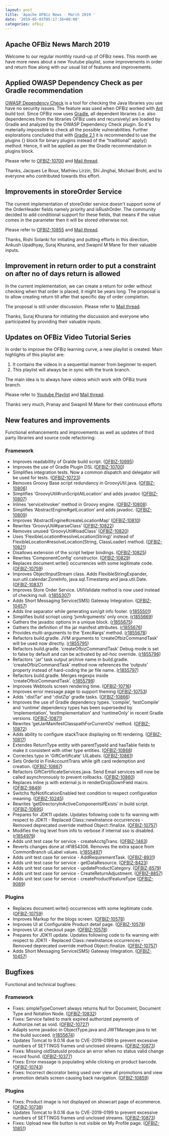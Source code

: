 ```yaml
---
layout: post
title: 'Apache OFBiz News - March 2019 '
date: '2019-05-03T05:17:36+00:00'
categories: ofbiz
---
```

<h2>Apache OFBiz News March 2019</h2> 
  <p>Welcome to our regular monthly round-up of OFBiz news. This month we have more news about a new Youtube playlist, some improvements in order and return flow along with our usual list of features and improvements.</p> 
  <h2>Applied OWASP <g class="gr_ gr_78 gr-alert gr_spell gr_inline_cards gr_run_anim ContextualSpelling ins-del multiReplace" id="78" data-gr-id="78">Dependency Check</g> as per Gradle recommendation</h2> 
  <p><a href="https://cwiki.apache.org/confluence/display/OFBIZ/About+OWASP+Dependency+Check">OWASP <g class="gr_ gr_79 gr-alert gr_spell gr_inline_cards gr_run_anim ContextualSpelling ins-del multiReplace" id="79" data-gr-id="79">Dependency Check</g></a> is a tool for checking the Java libraries you use have no security issues. The feature was used when OFBiz worked with <a href="https://ant.apache.org/">Ant</a> build tool. Since OFBiz now uses <a href="https://gradle.org/">Gradle</a>, all dependent libraries (i.e. also dependencies from the libraries OFBiz uses and recursively) are loaded by Gradle and analyzed by the OWASP <g class="gr_ gr_80 gr-alert gr_spell gr_inline_cards gr_run_anim ContextualSpelling ins-del multiReplace" id="80" data-gr-id="80">Dependency Check</g> plugin. So it's materially impossible to check all the possible vulnerabilities.&nbsp;Further explorations concluded that with&nbsp;<a href="https://docs.gradle.org/2.1/userguide/plugins.html">Gradle 2.1</a> it is recommended to use the plugins {} block for binary plugins instead of the “traditional” apply() method. Hence, it will be applied as per the Gradle recommendation in plugins block.&nbsp;</p> 
  <p>Please refer to <a href="https://issues.apache.org/jira/browse/OFBIZ-10700">OFBIZ-10700</a> and <a href="https://markmail.org/message/7utt6ylkntjzix27">Mail thread</a>.</p> 
  <p>Thanks, Jacques Le Roux, Mathieu Lirzin, Shi Jinghai, Michael Brohl, and to everyone who contributed towards this effort.</p> 
  <h2>Improvements in <g class="gr_ gr_81 gr-alert gr_spell gr_inline_cards gr_run_anim ContextualSpelling ins-del multiReplace" id="81" data-gr-id="81">storeOrder</g> Service</h2> 
  <p>The current implementation of storeOrder service doesn't support some of the OrderHeader fields namely priority and isRushOrder. The community decided to add conditional support for these fields, that means if the value comes in the parameter then it will be stored otherwise not.</p> 
  <p>Please refer to <a href="https://issues.apache.org/jira/browse/OFBIZ-10855">OFBIZ-10855</a> and <a href="https://markmail.org/message/wofzndanmgogfrfs">Mail thread</a>.</p> 
  <p>Thanks, Rishi Solanki for initiating and putting efforts in this direction, Ankush Upadhyay, Suraj Khurana, and Swapnil M Mane for their valuable inputs.</p> 
  <h2>Improvement in return order to put a constraint on after no of days return is allowed</h2> 
  <p>In the current implementation, we can create a return for order without checking when that order is placed, it might be years long. The proposal is to allow creating return till after that specific day of order completion.</p> 
  <p>The proposal is still under discussion. Please refer to <a href="https://markmail.org/message/fveuticnzafva4wy">Mail thread</a>.</p> 
  <p>Thanks, Suraj Khurana for initiating the discussion and everyone who participated by providing their valuable inputs.</p> 
  <h2>Updates on OFBiz Video Tutorial Series</h2> 
  <p>In order to improve the OFBiz learning curve, a new playlist is created. Main highlights of this playlist are:</p> 
  <ol> 
    <li>It contains the videos in a sequential manner from beginner to expert.</li> 
    <li>This playlist will always be in sync with the trunk branch.</li> 
  </ol> 
  <p>The main idea is to always have videos which work with OFBiz trunk branch.</p> 
  <p>Please refer to <a href="https://www.youtube.com/watch?v=bIS2kftvsq4&amp;list=PLobIkeUbRXqc-lwvbdbajPJdbWjFm82Dj">Youtube Playlist</a> and <a href="https://markmail.org/message/yfmpadhfibiyarpn">Mail thread</a>.</p> 
  <p>Thanks very much, Pranay and Swapnil M Mane for their continuous efforts</p> 
  <h2>New features and improvements</h2>
Functional enhancements and improvements as well as updates of third party libraries and source code refactoring:

  <h3>Framework</h3> 
  <ul> 
    <li>Improves readabillity of Gralde build script. (<a href="https://issues.apache.org/jira/browse/OFBIZ-10695%20target=">OFBIZ-10695</a>)</li> 
    <li>Improves the use of Gradle Plugin DSL (<a href="https://issues.apache.org/jira/browse/OFBIZ-10700%20target=">OFBIZ-10700</a>)</li> 
    <li>Simplifies integration tests. Now a common dispatch and delegator will be used for tests. (<a href="https://issues.apache.org/jira/browse/OFBIZ-10723%20target=">OFBIZ-10723</a>)</li> 
    <li>Removes Groovy Base script redundancy in GroovyUtil.java. (<a href="https://issues.apache.org/jira/browse/OFBIZ-10806%20target=">OFBIZ-10806</a>)</li> 
    <li>Simplifies ‘GroovyUtil#runScriptAtLocation’ and adds javadoc (<a href="https://issues.apache.org/jira/browse/OFBIZ-10807%20target=">OFBIZ-10807</a>)</li> 
    <li>Inlines ‘serviceInvoker’ method in Groovy engine. (<a href="https://issues.apache.org/jira/browse/OFBIZ-10808%20target=">OFBIZ-10808</a>)</li> 
    <li>Simplifies ‘AbstractEngine#getLocation’ and adds javadoc. (<a href="https://issues.apache.org/jira/browse/OFBIZ-10809%20target=">OFBIZ-10809</a>)</li> 
    <li>Improves ‘AbstractEngine#createLocationMap’ (<a href="https://issues.apache.org/jira/browse/OFBIZ-10810%20target=">OFBIZ-10810</a>)</li> 
    <li>Rewrites ‘GroovyUtil#parseClass’ (<a href="https://issues.apache.org/jira/browse/OFBIZ-10822%20target=">OFBIZ-10822</a>)</li> 
    <li>Removes unused ‘GroovyUtil#loadClass’ (<a href="https://issues.apache.org/jira/browse/OFBIZ-10820%20target=">OFBIZ-10820</a>)</li> 
    <li>Uses ‘FlexibleLocation#resolveLocation(String)’ instead of FlexibleLocation#resolveLocation(String, ClassLoader) method. (<a href="https://issues.apache.org/jira/browse/OFBIZ-10821%20target=">OFBIZ-10821</a>)</li> 
    <li>Disallows extension of the script helper bindings. (<a href="https://issues.apache.org/jira/browse/OFBIZ-10825%20target=">OFBIZ-10825</a>)</li> 
    <li>Rewrites ‘ComponentConfig’ constructor. (<a href="https://issues.apache.org/jira/browse/OFBIZ-10829%20target=">OFBIZ-10829</a>)</li> 
    <li>Replaces document.write() occurrences with some legitimate code. (<a href="https://issues.apache.org/jira/browse/OFBIZ-10759%20target=">OFBIZ-10759</a>)</li> 
    <li>Improves ObjectInputStream class. Adds FlexibleStringExpander, sun.util.calendar.ZoneInfo, java.sql.Timestamp and java.util.Date. (<a href="https://issues.apache.org/jira/browse/OFBIZ-10837%20target=">OFBIZ-10837</a>)
        </li>
    <li>Improves Store Order Service. UtilValidate method is now used instead of checking null. (<a href="https://svn.apache.org/viewvc?view=revision&amp;revision=1855307" target="_blank">r1855307</a>)</li> 
    <li>Adds Short Messaging Service(SMS) Gateway Integration. (<a href="https://issues.apache.org/jira/browse/OFBIZ-10457%20target=">OFBIZ-10457</a>)</li> 
    <li>Adds line separator while generating svn/git info footer. (<a href="https://svn.apache.org/viewvc?view=revision&amp;revision=1855501" target="_blank">r1855501</a>)</li> 
    <li>Simplifies build scriopt using ‘jvmArguments’ only once. (<a href="https://svn.apache.org/viewvc?view=revision&amp;revision=1855669" target="_blank">r1855669</a>)</li> 
    <li>Gathers the javadoc options in a unique block. (<a href="https://svn.apache.org/viewvc?view=revision&amp;revision=1855675" target="_blank">r1855675</a>)</li> 
    <li>Gathers the definition of the jar manifest attributes. (<a href="https://svn.apache.org/viewvc?view=revision&amp;revision=1855676" target="_blank">r1855676</a>)</li> 
    <li>Provides multi-arguments to the ‘Exec#args’ method. (<a href="https://svn.apache.org/viewvc?view=revision&amp;revision=1855678" target="_blank">r1855678</a>)</li> 
    <li>Refactors build.gradle. JVM arguments to ‘createOfbizCommandTask’ will be used now directly. (<a href="https://svn.apache.org/viewvc?view=revision&amp;revision=1855795" target="_blank">r1855795</a>)</li> 
    <li>Refactors build.gradle. ‘createOfbizCommandTask’ Debug mode is set to false by default and can be activated by ad-hoc override. (<a href="https://svn.apache.org/viewvc?view=revision&amp;revision=1855796" target="_blank">r1855796</a>)</li> 
    <li>Refactors ‘:jar’ task output archive name in build.gradle. ‘createOfbizCommandTask’ method now references the ‘outputs’ property instead of hard-coding the jar file name. (<a href="https://svn.apache.org/viewvc?view=revision&amp;revision=1855797" target="_blank">r1855797</a>)</li> 
    <li>Refactors build.gradle. Merges regexps inside ‘createOfbizCommandTask’. (<a href="https://svn.apache.org/viewvc?view=revision&amp;revision=1855798" target="_blank">r1855798</a>)</li> 
    <li>Improves Webtools screen rendering time. (<a href="https://issues.apache.org/jira/browse/OFBIZ-10716">OFBIZ-10716</a>)</li> 
    <li>Improves error message page to support theming (<a href="https://issues.apache.org/jira/browse/OFBIZ-10753">OFBIZ-10753</a>)</li> 
    <li>Adds ‘:distTar’ and ‘:distZip’ gradle tasks. (<a href="https://issues.apache.org/jira/browse/OFBIZ-10866">OFBIZ-10866</a>)</li> 
    <li>Improves the use of Gradle dependency types. 'compile’, ‘testCompile’ and ‘runtime’ dependency types has been superseded by ‘implementation’, ‘testImplementation’ and ‘runtimeOnly’ in recent Gradle versions. (<a href="https://issues.apache.org/jira/browse/OFBIZ-10871">OFBIZ-10871</a>)</li> 
    <li>Rewrites ‘getJarManifestClasspathForCurrentOs’ method. (<a href="https://issues.apache.org/jira/browse/OFBIZ-10872">OFBIZ-10872</a>)</li> 
    <li>Adds ability to configure stackTrace displaying on ftl rendering. (<a href="https://issues.apache.org/jira/browse/OFBIZ-10817">OFBIZ-10817</a>)</li> 
    <li>Extendes ReturnType entity with parentTypeId and hasTable fields to make it consistent with other type entities. (<a href="https://issues.apache.org/jira/browse/OFBIZ-10868">OFBIZ-10868</a>)</li> 
    <li>Correctes typo in 'GiftCertificate' UiLabels. (<a href="https://issues.apache.org/jira/browse/OFBIZ-10861">OFBIZ-10861</a>)</li> 
    <li>Sets OrderId in FinAccountTrans while gift card redemption and creation. (<a href="https://issues.apache.org/jira/browse/OFBIZ-10867">OFBIZ-10867</a>)</li> 
    <li>Refactors GiftCertificateServices.java. Send Email services will now be called asynchronously to prevent rollbacks. (<a href="https://issues.apache.org/jira/browse/OFBIZ-10860">OFBIZ-10860</a>)</li> 
    <li>Replaces inline js with external js in renderDropDownField macro. (<a href="https://issues.apache.org/jira/browse/OFBIZ-9849">OFBIZ-9849</a>)</li> 
    <li>Switchs ftpNotificationEnabled test condition to respect configuration meaning. (<a href="https://issues.apache.org/jira/browse/OFBIZ-10245">OFBIZ-10245</a>)</li> 
    <li>Rewrites ‘getDirectoryInActiveComponentsIfExists’ in build script. (<a href="https://issues.apache.org/jira/browse/OFBIZ-10695">OFBIZ-10695</a>)</li> 
    <li>Prepares for JDK11 update. Updates following code to fix warning with respect to JDK11 - Replaced Class::newInstance occurrences - Removed deprecated override method Object::finalize. (<a href="https://issues.apache.org/jira/browse/OFBIZ-10757">OFBIZ-10757</a>)</li> 
    <li>Modifies the log level from info to verbose if internal sso is disabled. (<a href="https://svn.apache.org/viewvc?view=revision&amp;revision=1854979" target="_blank">r1854979</a>)</li> 
    <li>Adds unit test case for service - createAcctgTrans. (<a href="https://issues.apache.org/jira/browse/OFBIZ-1463">OFBIZ-1463</a>)</li> 
    <li>Reverts changes done at r#1854306. Removes the extra space from CommonBranch uiLabel values. (<a href="https://svn.apache.org/viewvc?view=revision&amp;revision=1855497" target="_blank">r1855497</a>)</li> 
    <li>Adds unit test case for service - AddRequirementTask. (<a href="https://issues.apache.org/jira/browse/OFBIZ-8931">OFBIZ-8931</a>)</li> 
    <li>Adds unit test case for service - getDataResource. (<a href="https://issues.apache.org/jira/browse/OFBIZ-8423">OFBIZ-8423</a>)</li> 
    <li>Adds unit test case for service - updateProductCategory. (<a href="https://issues.apache.org/jira/browse/OFBIZ-8579">OFBIZ-8579</a>)</li> 
    <li>Adds unit test case for service - CreateReturnAdjustment. (<a href="https://issues.apache.org/jira/browse/OFBIZ-8857">OFBIZ-8857</a>)</li> 
    <li>Adds unit test case for service - createProductFeatureType (<a href="https://issues.apache.org/jira/browse/OFBIZ-9089">OFBIZ-9089</a>)</li> 
  </ul> 
  <h3>Plugins</h3> 
  <ul> 
    <li>Replaces document.write() occurrences with some legitimate code. (<a href="https://issues.apache.org/jira/browse/OFBIZ-10759%20target=">OFBIZ-10759</a>)</li> 
    <li>Improves Markup for the blogs screen. (<a href="https://issues.apache.org/jira/browse/OFBIZ-10578">OFBIZ-10578</a>)</li> 
    <li>Improves UI at Configurable Product detail page. (<a href="https://issues.apache.org/jira/browse/OFBIZ-10578">OFBIZ-10578</a>)</li> 
    <li>Improves UI at checkout page. (<a href="https://issues.apache.org/jira/browse/OFBIZ-10578">OFBIZ-10578</a>)</li> 
    <li>Prepares for JDK11 update. Updates following code to fix warning with respect to JDK11 - Replaced Class::newInstance occurrences - Removed deprecated override method Object::finalize. (<a href="https://issues.apache.org/jira/browse/OFBIZ-10757">OFBIZ-10757</a>)</li> 
    <li>Adds Short Messaging Service(SMS) Gateway Integration. (<a href="https://issues.apache.org/jira/browse/OFBIZ-10457">OFBIZ-10457</a>)</li> 
  </ul> 
  <h2>Bugfixes</h2>
Functional and technical bugfixes:

  <h3>Framework</h3> 
  <ul> 
    <li>Fixes: simpleTypeConvert always returns Null for Document, Document Type and Notation Node. (<a href="https://issues.apache.org/jira/browse/OFBIZ-10832%20target=">OFBIZ-10832</a>)</li> 
    <li>Fixes: Service failed to mark expired authorized payments of Authorize.net as void. (<a href="https://issues.apache.org/jira/browse/OFBIZ-10727">OFBIZ-10727</a>)</li> 
    <li>Adapts some javadoc in ObjectType.java and JWTManager.java to let the build succeed. (<a href="https://svn.apache.org/viewvc?view=revision&amp;revision=1855674" target="_blank">r1855674</a>)</li> 
    <li>Updates Tomcat to 9.0.16 due to CVE-2019-0199 to prevent excessive numbers of SETTINGS frames und unclosed streams. (<a href="https://issues.apache.org/jira/browse/OFBIZ-10873">OFBIZ-10873</a>)</li> 
    <li>Fixes: Missing oldStatusId produce an error when no status valid change record found. (<a href="https://issues.apache.org/jira/browse/OFBIZ-10377">OFBIZ-10377</a>)</li> 
    <li>Fixes: Error message is populating while clicking on product barcode. (<a href="https://issues.apache.org/jira/browse/OFBIZ-10743">OFBIZ-10743</a>)</li> 
    <li>Fixes: Incorrect decorator being used over view all promotions and view promotion details screen causing back navigation. (<a href="https://issues.apache.org/jira/browse/OFBIZ-10859">OFBIZ-10859</a>)</li> 
  </ul> 
  <h3>Plugins</h3> 
  <ul> 
    <li>Fixes: Product image is not displayed on showcart page of ecommerce. (<a href="https://issues.apache.org/jira/browse/OFBIZ-10738">OFBIZ-10738</a>)</li> 
    <li>Updates Tomcat to 9.0.16 due to CVE-2019-0199 to prevent excessive numbers of SETTINGS frames und unclosed streams. (<a href="https://issues.apache.org/jira/browse/OFBIZ-10873">OFBIZ-10873</a>)<br /></li> 
    <li>Fixes: Upload new file button is not visible on My Profile page. (<a href="https://issues.apache.org/jira/browse/OFBIZ-10851">OFBIZ-10851</a>)</li> 
  </ul>

